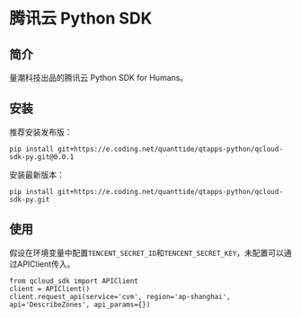# 腾讯云 Python SDK 

## 简介

量潮科技出品的腾讯云 Python SDK for Humans。

## 安装

推荐安装发布版：
```
pip install git+https://e.coding.net/quanttide/qtapps-python/qcloud-sdk-py.git@0.0.1
```

安装最新版本：
```
pip install git+https://e.coding.net/quanttide/qtapps-python/qcloud-sdk-py.git
```

## 使用

假设在环境变量中配置`TENCENT_SECRET_ID`和`TENCENT_SECRET_KEY`，未配置可以通过APIClient传入。
```
from qcloud_sdk import APIClient
client = APIClient()
client.request_api(service='cvm', region='ap-shanghai', api='DescribeZones', api_params={})
```